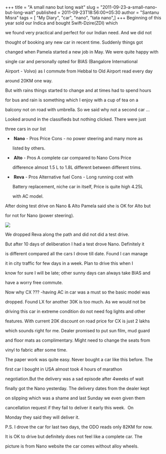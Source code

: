+++
title = "A small nano but long wait"
slug = "2011-09-23-a-small-nano-but-long-wait"
published = 2011-09-23T18:56:00+05:30
author = "Santanu Misra"
tags = [ "My Diary", "car", "nano", "tata nano",]
+++
Beginning of this year sold our Indica and bought Swift-Dzire(ZDI) which
we found very practical and perfect for our Indian need. And we did not
thought of booking any new car in recent time. Suddenly things got
changed when Pamela started a new job in May. We were quite happy with
single car and personally opted for BIAS (Bangalore International
Airport - Volvo) as I commute from Hebbal to Old Airport read every day
around 20KM one way.

But with rains things started to change and at times had to spend hours
for bus and rain is something which I enjoy with a cup of tea on a
balcony not on road with umbrella. So we said why not a second car ...

Looked around in the classifieds but nothing clicked. There were just
three cars in our list

-    **Nano** - Pros Price Cons - no power steering and many more as
    listed by others.
-    **Alto** - Pros A complete car compared to Nano Cons Price
    difference almost 1.5 L to 1.8L different between different trims.
-    **Reva** - Pros Alternative fuel Cons - Long running cost with
    Battery replacement, niche car in itself, Price is quite high 4.25L
    with AC model.

After doing test drive on Nano & Alto Pamela said she is OK for Alto but
for not for Nano (power steering).

  

[![](../images/thumbnails/2011-09-23-a-small-nano-but-long-wait-nano.jpg)](../images/2011-09-23-a-small-nano-but-long-wait-nano.jpg)

We dropped Reva along the path and did not did a test drive.

But after 10 days of deliberation I had a test drove Nano. Definitely it
is different compared all the cars I drove till date. Found I can manage
it in city traffic for few days in a week. Plan to drive this when I
know for sure I will be late; other sunny days can always take BIAS and
have a worry free commute.

Now why CX ??? -having AC in car was a must so the basic model was
dropped. Found LX for another 30K is too much. As we would not be
driving this car in extreme condition do not need fog lights and other
features. With current 20K discount on road price for CX is just 2 lakhs
which sounds right for me. Dealer promised to put sun film, mud guard
and floor mats as complimentary. Might need to change the seats from
vinyl to fabric after some time.

The paper work was quite easy. Never bought a car like this before. The
first car I bought in USA almost took 4 hours of marathon
negotiation.But the delivery was a sad episode after 4weeks of wait
finally got the Nano yesterday. The delivery dates from the dealer kept
on slipping which was a shame and last Sunday we even given them
cancellation request if they fail to deliver it early this week.  On
Monday they said they will deliver it.

P.S. I drove the car for last two days, the ODO reads only 82KM for now.
It is OK to drive but definitely does not feel like a complete car. The
picture is from Nano website the car comes without alloy wheels.
